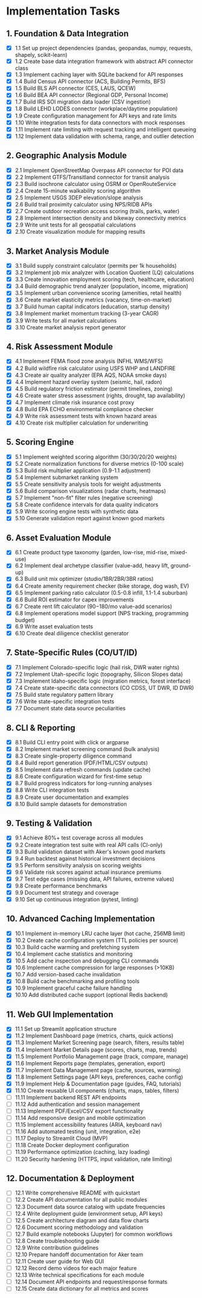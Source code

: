 # Implementation Tasks

## 1. Foundation & Data Integration

- [x] 1.1 Set up project dependencies (pandas, geopandas, numpy, requests, shapely, scikit-learn)
- [x] 1.2 Create base data integration framework with abstract API connector class
- [x] 1.3 Implement caching layer with SQLite backend for API responses
- [x] 1.4 Build Census API connector (ACS, Building Permits, BFS)
- [x] 1.5 Build BLS API connector (CES, LAUS, QCEW)
- [x] 1.6 Build BEA API connector (Regional GDP, Personal Income)
- [x] 1.7 Build IRS SOI migration data loader (CSV ingestion)
- [x] 1.8 Build LEHD LODES connector (workplace/daytime population)
- [x] 1.9 Create configuration management for API keys and rate limits
- [x] 1.10 Write integration tests for data connectors with mock responses
- [x] 1.11 Implement rate limiting with request tracking and intelligent queueing
- [x] 1.12 Implement data validation with schema, range, and outlier detection

## 2. Geographic Analysis Module

- [x] 2.1 Implement OpenStreetMap Overpass API connector for POI data
- [x] 2.2 Implement GTFS/Transitland connector for transit analysis
- [x] 2.3 Build isochrone calculator using OSRM or OpenRouteService
- [x] 2.4 Create 15-minute walkability scoring algorithm
- [x] 2.5 Implement USGS 3DEP elevation/slope analysis
- [x] 2.6 Build trail proximity calculator using NPS/RIDB APIs
- [x] 2.7 Create outdoor recreation access scoring (trails, parks, water)
- [x] 2.8 Implement intersection density and bikeway connectivity metrics
- [x] 2.9 Write unit tests for all geospatial calculations
- [x] 2.10 Create visualization module for mapping results

## 3. Market Analysis Module

- [x] 3.1 Build supply constraint calculator (permits per 1k households)
- [x] 3.2 Implement job mix analyzer with Location Quotient (LQ) calculations
- [x] 3.3 Create innovation employment scoring (tech, healthcare, education)
- [x] 3.4 Build demographic trend analyzer (population, income, migration)
- [x] 3.5 Implement urban convenience scoring (amenities, retail health)
- [x] 3.6 Create market elasticity metrics (vacancy, time-on-market)
- [x] 3.7 Build human capital indicators (education, startup density)
- [x] 3.8 Implement market momentum tracking (3-year CAGR)
- [x] 3.9 Write tests for all market calculations
- [x] 3.10 Create market analysis report generator

## 4. Risk Assessment Module

- [x] 4.1 Implement FEMA flood zone analysis (NFHL WMS/WFS)
- [x] 4.2 Build wildfire risk calculator using USFS WHP and LANDFIRE
- [x] 4.3 Create air quality analyzer (EPA AQS, NOAA smoke days)
- [x] 4.4 Implement hazard overlay system (seismic, hail, radon)
- [x] 4.5 Build regulatory friction estimator (permit timelines, zoning)
- [x] 4.6 Create water stress assessment (rights, drought, tap availability)
- [x] 4.7 Implement climate risk insurance cost proxy
- [x] 4.8 Build EPA ECHO environmental compliance checker
- [x] 4.9 Write risk assessment tests with known hazard areas
- [x] 4.10 Create risk multiplier calculation for underwriting

## 5. Scoring Engine

- [x] 5.1 Implement weighted scoring algorithm (30/30/20/20 weights)
- [x] 5.2 Create normalization functions for diverse metrics (0-100 scale)
- [x] 5.3 Build risk multiplier application (0.9-1.1 adjustment)
- [x] 5.4 Implement submarket ranking system
- [x] 5.5 Create sensitivity analysis tools for weight adjustments
- [x] 5.6 Build comparison visualizations (radar charts, heatmaps)
- [x] 5.7 Implement "non-fit" filter rules (negative screening)
- [x] 5.8 Create confidence intervals for data quality indicators
- [x] 5.9 Write scoring engine tests with synthetic data
- [x] 5.10 Generate validation report against known good markets

## 6. Asset Evaluation Module

- [x] 6.1 Create product type taxonomy (garden, low-rise, mid-rise, mixed-use)
- [x] 6.2 Implement deal archetype classifier (value-add, heavy lift, ground-up)
- [x] 6.3 Build unit mix optimizer (studio/1BR/2BR/3BR ratios)
- [x] 6.4 Create amenity requirement checker (bike storage, dog wash, EV)
- [x] 6.5 Implement parking ratio calculator (0.5-0.8 infill, 1.1-1.4 suburban)
- [x] 6.6 Build ROI estimator for capex improvements
- [x] 6.7 Create rent lift calculator ($90-$180/mo value-add scenarios)
- [x] 6.8 Implement operations model support (NPS tracking, programming budget)
- [x] 6.9 Write asset evaluation tests
- [x] 6.10 Create deal diligence checklist generator

## 7. State-Specific Rules (CO/UT/ID)

- [x] 7.1 Implement Colorado-specific logic (hail risk, DWR water rights)
- [x] 7.2 Implement Utah-specific logic (topography, Silicon Slopes data)
- [x] 7.3 Implement Idaho-specific logic (migration metrics, forest interface)
- [x] 7.4 Create state-specific data connectors (CO CDSS, UT DWR, ID DWR)
- [x] 7.5 Build state regulatory pattern library
- [x] 7.6 Write state-specific integration tests
- [x] 7.7 Document state data source peculiarities

## 8. CLI & Reporting

- [x] 8.1 Build CLI entry point with click or argparse
- [x] 8.2 Implement market screening command (bulk analysis)
- [x] 8.3 Create single-property diligence command
- [x] 8.4 Build report generation (PDF/HTML/CSV outputs)
- [x] 8.5 Implement data refresh commands (update cache)
- [x] 8.6 Create configuration wizard for first-time setup
- [x] 8.7 Build progress indicators for long-running analyses
- [x] 8.8 Write CLI integration tests
- [x] 8.9 Create user documentation and examples
- [x] 8.10 Build sample datasets for demonstration

## 9. Testing & Validation

- [x] 9.1 Achieve 80%+ test coverage across all modules
- [x] 9.2 Create integration test suite with real API calls (CI-only)
- [x] 9.3 Build validation dataset with Aker's known good markets
- [x] 9.4 Run backtest against historical investment decisions
- [x] 9.5 Perform sensitivity analysis on scoring weights
- [x] 9.6 Validate risk scores against actual insurance premiums
- [x] 9.7 Test edge cases (missing data, API failures, extreme values)
- [x] 9.8 Create performance benchmarks
- [x] 9.9 Document test strategy and coverage
- [x] 9.10 Set up continuous integration (pytest, linting)

## 10. Advanced Caching Implementation

- [x] 10.1 Implement in-memory LRU cache layer (hot cache, 256MB limit)
- [x] 10.2 Create cache configuration system (TTL policies per source)
- [x] 10.3 Build cache warming and prefetching system
- [x] 10.4 Implement cache statistics and monitoring
- [x] 10.5 Add cache inspection and debugging CLI commands
- [x] 10.6 Implement cache compression for large responses (>10KB)
- [x] 10.7 Add version-based cache invalidation
- [x] 10.8 Build cache benchmarking and profiling tools
- [x] 10.9 Implement graceful cache failure handling
- [x] 10.10 Add distributed cache support (optional Redis backend)

## 11. Web GUI Implementation

- [x] 11.1 Set up Streamlit application structure
- [x] 11.2 Implement Dashboard page (metrics, charts, quick actions)
- [x] 11.3 Implement Market Screening page (search, filters, results table)
- [x] 11.4 Implement Market Details page (scores, charts, map, trends)
- [x] 11.5 Implement Portfolio Management page (track, compare, manage)
- [x] 11.6 Implement Reports page (templates, generation, export)
- [x] 11.7 Implement Data Management page (cache, sources, warming)
- [x] 11.8 Implement Settings page (API keys, preferences, cache config)
- [x] 11.9 Implement Help & Documentation page (guides, FAQ, tutorials)
- [x] 11.10 Create reusable UI components (charts, maps, tables, filters)
- [ ] 11.11 Implement backend REST API endpoints
- [ ] 11.12 Add authentication and session management
- [ ] 11.13 Implement PDF/Excel/CSV export functionality
- [ ] 11.14 Add responsive design and mobile optimization
- [ ] 11.15 Implement accessibility features (ARIA, keyboard nav)
- [ ] 11.16 Add automated testing (unit, integration, e2e)
- [ ] 11.17 Deploy to Streamlit Cloud (MVP)
- [ ] 11.18 Create Docker deployment configuration
- [ ] 11.19 Performance optimization (caching, lazy loading)
- [ ] 11.20 Security hardening (HTTPS, input validation, rate limiting)

## 12. Documentation & Deployment

- [ ] 12.1 Write comprehensive README with quickstart
- [ ] 12.2 Create API documentation for all public modules
- [ ] 12.3 Document data source catalog with update frequencies
- [ ] 12.4 Write deployment guide (environment setup, API keys)
- [ ] 12.5 Create architecture diagram and data flow charts
- [ ] 12.6 Document scoring methodology and validation
- [ ] 12.7 Build example notebooks (Jupyter) for common workflows
- [ ] 12.8 Create troubleshooting guide
- [ ] 12.9 Write contribution guidelines
- [ ] 12.10 Prepare handoff documentation for Aker team
- [ ] 12.11 Create user guide for Web GUI
- [ ] 12.12 Record demo videos for each major feature
- [ ] 12.13 Write technical specifications for each module
- [ ] 12.14 Document API endpoints and request/response formats
- [ ] 12.15 Create data dictionary for all metrics and scores
